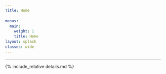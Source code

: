 ```yaml
---
Title: Home

menus:
  main:
    weight: 1
    title: Home
layout: splash
classes: wide
---
```

<div class="wrapper">
  <div id="map" class="leafmap" style="border: 1px solid #ccc"></div>
  <div id="slider"></div>
</div>

<script type="text/javascript" src="./assets/GeoJSON/WesternInterconnection.js"></script>
<script type="text/javascript" src="./assets/GeoJSON/TexasInterconnection.js"></script>
<script type="text/javascript" src="./assets/GeoJSON/NordicGrid.js"></script>
<script type="text/javascript" src="./assets/GeoJSON/Russian.js"></script>
<script type="text/javascript" src="./assets/GeoJSON/Baltic.js"></script>
<script type="text/javascript" src="./assets/GeoJSON/NationalGrid.js"></script>
<script type="text/javascript" src="./assets/GeoJSON/ContinentalEurope.js"></script>
<script type="text/javascript" src="./assets/GeoJSON/Irish.js"></script>
<script type="text/javascript" src="./assets/GeoJSON/Iceland.js"></script>
<script type="text/javascript" src="./assets/GeoJSON/Faroe.js"></script>
<script type="text/javascript" src="./assets/GeoJSON/Mallorca.js"></script>
<script type="text/javascript" src="./assets/GeoJSON/GranCanaria.js"></script>
<script type="text/javascript" src="./assets/GeoJSON/SouthAfrica.js"></script>
<script type="text/javascript" src="./assets/GeoJSON/Japan.js"></script>

<script src="./assets/locations/locations.js"></script>

<script>

var basemap = L.tileLayer('https://{s}.tile.openstreetmap.org/{z}/{x}/{y}.png', {
    'attribution': '&copy; <a href="https://osmlab.github.io/attribution-mark/copyright/?name={{ site.title }}">OpenStreetMap</a> contributors, <a href="https://creativecommons.org/licenses/by-sa/2.0/">CC-BY-SA</a>, Made with <a href="https://www.naturalearthdata.com/">Natural Earth</a>',
    'minZoom': 2,
    'maxZoom': 19
  });


var LeafIcon = L.Icon.extend({
    options: {
        iconUrl: './assets/js/images/marker-icon.png',
        shadowUrl: './assets/js/images/marker-shadow.png',
        iconSize:    [25, 41],
    		iconAnchor:  [12, 41],
    		popupAnchor: [1, -34],
    		tooltipAnchor: [16, -28],
    		shadowSize:  [41, 41]
    }
});

var blueIcon = new LeafIcon(),
    greenIcon = new LeafIcon({iconUrl: './assets/js/images/marker-icon-green.png'}),
    purpleIcon = new LeafIcon({iconUrl: './assets/js/images/marker-icon-purple.png'}),
    greenpurpleIcon = new LeafIcon({iconUrl: './assets/js/images/marker-icon-green-purple.png'}),
    bluepurpleIcon = new LeafIcon({iconUrl: './assets/js/images/marker-icon-blue-purple.png'}),
    greenblueIcon = new LeafIcon({iconUrl: './assets/js/images/marker-icon-green-blue.png'}),
    yellowIcon = new LeafIcon({iconUrl: './assets/js/images/marker-icon-yellow.png'});

var yellowTarget = L.icon({
    iconUrl: './assets/js/images/marker-target-yellow.png',
    shadowUrl: './assets/js/images/marker-target-shadow.png',
		iconSize:    [25, 25],
		iconAnchor:  [12, 12],
		popupAnchor: [1, -14],
		tooltipAnchor: [16, -28],
		shadowSize:  [27, 27]
});

const colIcons = {
    "Blue": blueIcon,
    "Green": greenIcon,
    "Purple": purpleIcon,
    "GreenPurple": greenpurpleIcon,
    "BluePurple": bluepurpleIcon,
    "GreenBlue": greenblueIcon,
    "Yellow": yellowIcon,
    "YellowTarget": yellowTarget
};

// Deploy  

var map = L.map('map', {
  'center': [35, -5],
  'zoom': 2,
  'layers': [basemap]
});

// GeoJSONs

L.geoJson(WesternInterconnectionGeo, {style: style, onEachFeature: mouseOverFeature}).addTo(map);
L.geoJson(TexasInterconnectionGeo, {style: style, onEachFeature: mouseOverFeature}).addTo(map);
L.geoJson(NordicGridGeo, {style: style, onEachFeature: mouseOverFeature}).addTo(map);
L.geoJson(RussianGeo, {style: style, onEachFeature: mouseOverFeature}).addTo(map);
L.geoJson(BalticGeo, {style: style, onEachFeature: mouseOverFeature}).addTo(map);
L.geoJson(NationalGridGeo, {style: style, onEachFeature: mouseOverFeature}).addTo(map);
L.geoJson(ContinentalEuropeGeo, {style: style, onEachFeature: mouseOverFeature}).addTo(map);
L.geoJson(IrishGeo, {style: style, onEachFeature: mouseOverFeature}).addTo(map);
L.geoJson(IcelandGeo, {style: style, onEachFeature: mouseOverFeature}).addTo(map);
L.geoJson(FaroeGeo, {style: style, onEachFeature: mouseOverFeature}).addTo(map);
L.geoJson(MallorcaGeo, {style: style, onEachFeature: mouseOverFeature}).addTo(map);
L.geoJson(GranCanariaGeo, {style: style, onEachFeature: mouseOverFeature}).addTo(map);
L.geoJson(SouthAfricaGeo, {style: style, onEachFeature: mouseOverFeature}).addTo(map);
L.geoJson(JapanGeo, {style: style, onEachFeature: mouseOverFeature}).addTo(map);

const years = {
  "2011": L.layerGroup(),
  "2012": L.layerGroup(),
  "2013": L.layerGroup(),
  "2014": L.layerGroup(),
  "2015": L.layerGroup(),
  "2016": L.layerGroup(),
  "2017": L.layerGroup(),
  "2018": L.layerGroup(),
  "2019": L.layerGroup(),
  "2020": L.layerGroup(),
  "2021": L.layerGroup()
};

L.geoJSON(locations, {
    onEachFeature: iconBindPopup,
}).addTo(map);

function iconBindPopup(feature, layer) {
    layer.options['start_date'] = feature.properties.start_date;
    layer.options['end_date'] = feature.properties.end_date;
    if (feature.properties && feature.properties.location) {
        layer.bindPopup(feature.properties.logo + feature.properties.location);
    };
    if (feature.properties.icon) {
        layer.setIcon(colIcons[feature.properties.icon]);
    };
    Object.keys(years).forEach(function (item, index) {
      if (layer.options.start_date <= parseInt(item) && layer.options.end_date >= parseInt(item)) {
        layer.addTo(years[item]);
      };
    });
}


var SynchMeasurements = [[[49.0,  8.4],[53.1,  8.2]], [[49.0,  8.4],[38.7, -9.1]], [[49.0,  8.4],[41.0, 28.9]]];
var SemiSynchMeasurements = [[[49.0,  8.4],[46.6,  21.0]],[[49.0,  8.4],[47.6,  17.6]]];
var SemiSynchMeasurementsNG = [[[63.126178, 15.205319],[66.353562, 19.323426]], [[63.126178, 15.205319],[58.310608, 14.511484]]];
var SemiSynchMeasurementsNGSTRONG = [[[59.350029, 18.070009],[57.689769, 11.973701]], [[59.350029, 18.070009],[55.711850, 13.210120]], [[59.350029, 18.070009],[65.617792, 22.135986]], [[59.350029, 18.070009],[61.494200, 23.780750]], [[59.350029, 18.070009],[60.186463, 24.829515]], [[59.350029, 18.070009],[63.419443, 10.401995]]];

years['2013'].addLayer(L.polyline(SemiSynchMeasurementsNGSTRONG, {color: 'purple', dashArray: '6', className: 'line-transition'}).bindPopup("Synchronous recordings from Gothenburg, Lund, Stockholm, and Luleå, Sweden, Tampere and Aalto, Finland, and Trondheim, Norway"))
years['2019'].addLayer(L.polyline(SynchMeasurements, {color: 'purple', className: 'line-transition'}).bindPopup("GPS-Synchronous recordings from Karlsruhe, Oldenburg, Lisbon, and Istanbul. Also: Békéscsaba and Győr, Hungary, yet not GPS synchronised."))
years['2019'].addLayer(L.polyline(SemiSynchMeasurements, {color: 'purple', dashArray: '6', className: 'line-transition'}).bindPopup("Measurements in Békéscsaba and Győr, Hungary, in the same time frame as between Karlsruhe, Oldenburg, Lisbon, and Istanbul."))
years['2020'].addLayer(L.polyline(SemiSynchMeasurementsNG, {color: 'gold', dashArray: '6', className: 'line-transition'}).bindPopup("Measurements in the north, middle, and south of Sweden. Locations are indicative, due to data protection."))

// Layers and layer control
// var LayerOfMap = { "<span style='color: black'><b>OpenStreetMap</b></span>": basemap};
// L.control.layers(LayerOfMap, years).addTo(map);

// PowerGrid Overlay
function style(feature) {
    return {
        fillColor: feature.colour,
        weight: 0,
        fillOpacity: 0.4
    };
}

var info = L.control();
info.onAdd = function (map) {
    this._div = L.DomUtil.create('div', 'info'); // create a div with a class "info"
    this.update();
    return this._div;
};
info.update = function (props) {
    this._div.innerHTML = '<h9>Synchronous Areas</h9><br />' +  (props ?
        '<b><h9>' + props.name + '</h9></b><br />'
        : '<h9>Hover over an area</h9>');
};

function mouseOverFeature(feature, layer) {
    layer.on({
        mouseover: function(e) {
        		var layer = e.target;
            info.update(layer.feature.properties);
        },
        mouseout: function(e) { info.update(); }
    });
}

var legend = L.control({position: 'bottomleft'});
legend.onAdd = function (map) {
    var div = L.DomUtil.create('div', 'info legend'),
        grades = [0, 10, 20, 50, 100, 200, 500, 1000],
        labels = [];
    div.innerHTML = '<img id="x" src="/./assets/js/images/marker-icon-purple.png" width="20" height="20"/>' + '<h9>  Synchronous Measurements</h9></br>' +
		'<img id="x" src="././assets/js/images/marker-icon-green.png" width="20" height="20"/>' + '<h9>  Standalone Measurements</h9></br>' +
		'<img id="x" src="././assets/js/images/marker-icon.png" width="20" height="20"/>' + '<h9>  TSO Open Data Measurements</h9></br>'+
		'<img id="x" src="/./assets/js/images/marker-icon-yellow.png" width="20" height="20"/>' + '/' + '<img id="x" src="/./assets/js/images/marker-target-yellow.png" width="30" height="30"/>' + '<h9>  Independent Measurements</h9>';
    return div;
};

legend.addTo(map);
info.addTo(map);

// Slider
var slider = document.getElementById('slider');
noUiSlider.create(slider, {
    start: [2011, 2021], // Handle start position
    connect: true, // Display a colored bar between the handles
    step: 1, // Steps shown, i.e., year by year
    behaviour: 'tap-drag', // Move handle on tap, bar is draggable
    range: { // Slider can select '0' to '100'
        'min': 2011,
        'max': 2021
    },
    pips: { // Show a scale with the slider
        mode: 'steps',
        density: 6,
    }
});

slider.noUiSlider.on('update', function (values, handle) {
    let new_times = slider.noUiSlider.get(true);
    Object.keys(years).forEach(function (item, index) {
      map.removeLayer(years[item]);
    });
    Object.keys(years).forEach(function (item, index) {
      if ( new_times[0] <= parseInt(item) && new_times[1] >= parseInt(item)) {
        map.addLayer(years[item]);
      };
    });
});


</script>



{% include_relative details.md %}
